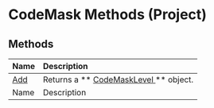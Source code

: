 
# CodeMask Methods (Project)

## Methods



|**Name**|**Description**|
|:-----|:-----|
| [Add](78a7afaa-1a19-6d64-1341-63955aaff7e3.md)|Returns a  ** [CodeMaskLevel ](cef1b15f-c7f1-3b95-49a1-00854a74d9da.md)** object.|
|Name|Description|
